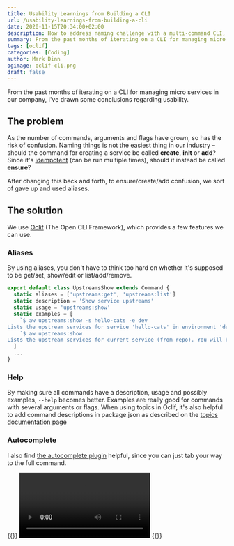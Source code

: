 ```yaml
---
title: Usability Learnings from Building a CLI
url: /usability-learnings-from-building-a-cli
date: 2020-11-15T20:34:00+02:00
description: How to address naming challenge with a multi-command CLI, example in oclif.
summary: From the past months of iterating on a CLI for managing micro services in our company, I've drawn some conclusions regarding usability. I'll describe the features of OCLIF we've used to address the challenges.
tags: [oclif]
categories: [Coding]
author: Mark Dinn
ogimage: oclif-cli.png
draft: false  
---
```


From the past months of iterating on a CLI for managing micro services in our company, I've drawn some conclusions regarding usability.

## The problem

As the number of commands, arguments and flags have grown, so has the risk of confusion. Naming things is not the easiest thing in our industry – should the command for creating a service be called **create**, **init** or **add**? Since it's [idempotent][1] (can be run multiple times), should it instead be called **ensure**?

After changing this back and forth, to ensure/create/add confusion, we sort of gave up and used aliases. 

## The solution

We use [Oclif][2] (The Open CLI Framework), which provides a few features we can use.

### Aliases

By using aliases, you don't have to think too hard on whether it's supposed to be get/set, show/edit or list/add/remove.

``` typescript
export default class UpstreamsShow extends Command {
  static aliases = ['upstreams:get', 'upstreams:list']
  static description = 'Show service upstreams'
  static usage = 'upstreams:show'
  static examples = [
    `$ aw upstreams:show -s hello-cats -e dev
Lists the upstream services for service 'hello-cats' in environment 'dev'.`,
    `$ aw upstreams:show
Lists the upstream services for current service (from repo). You will be prompted for environment.`,
  ]
  ...
}
```

### Help

By making sure all commands have a description, usage and possibly examples, `--help` becomes better. Examples are really good for commands with several arguments or flags. When using topics in Oclif, it's also helpful to add command descriptions in package.json as described on the [topics documentation page][3]

### Autocomplete

I also find [the autocomplete plugin][4] helpful, since you can just tab your way to the full command.

{{<html>}}
  <video style="max-width:100%" controls>
    <source src="oclif-cli.mp4" type="video/mp4">
  </video>
{{</html>}}

[1]: https://en.wikipedia.org/wiki/Idempotence
[2]: https://oclif.io/
[3]: https://oclif.io/docs/topics
[4]: https://github.com/oclif/plugin-autocomplete